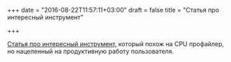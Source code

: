 +++
date = "2016-08-22T11:57:11+03:00"
draft = false
title = "Статья про интересный инструмент"

+++

<p><a href="https://text.sourcegraph.com/thyme-a-simple-cli-to-measure-human-time-and-focus-577b87337b9c#.3evv9c2wc">Статья про интересный инструмент,</a> который похож на CPU профайлер, но нацеленный на продуктивную работу пользователя.</p>

